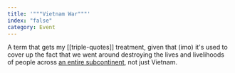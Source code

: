```yaml
---
title: '"""Vietnam War"""'
index: "false"
category: Event
---
```

A term that gets my [[triple-quotes]] treatment, given that (imo) it's used to cover up the fact that we went around destroying the lives and livelihoods of people across [an entire subcontinent](Second_Indochina_War), not just Vietnam.